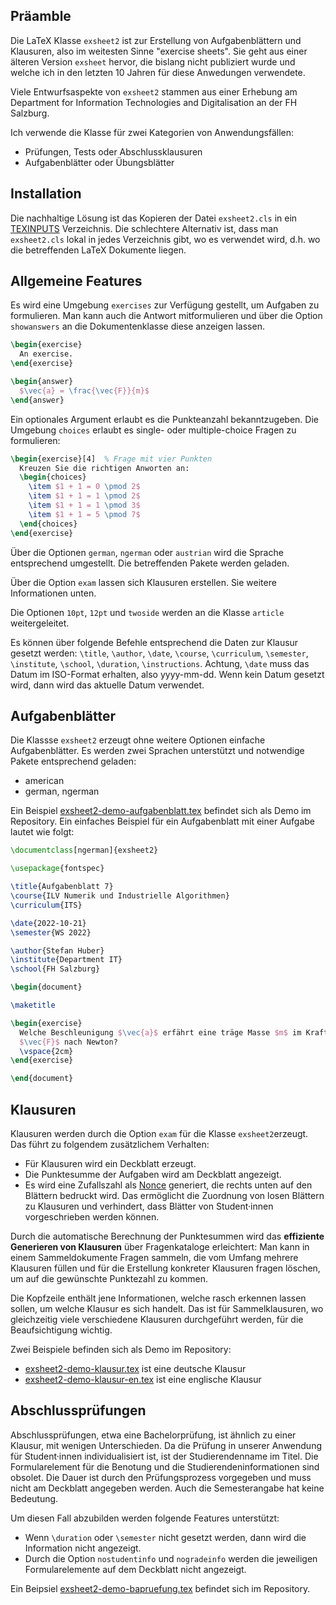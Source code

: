 ## Präamble

Die LaTeX Klasse `exsheet2` ist zur Erstellung von Aufgabenblättern und
Klausuren, also im weitesten Sinne "exercise sheets". Sie geht aus einer
älteren Version `exsheet` hervor, die bislang nicht publiziert wurde und welche
ich in den letzten 10 Jahren für diese Anwedungen verwendete.

Viele Entwurfsaspekte von `exsheet2` stammen aus einer Erhebung am Department
for Information Technologies and Digitalisation an der FH Salzburg.

Ich verwende die Klasse für zwei Kategorien von Anwendungsfällen:

   * Prüfungen, Tests oder Abschlussklausuren
   * Aufgabenblätter oder Übungsblätter


## Installation

Die nachhaltige Lösung ist das Kopieren der Datei `exsheet2.cls` in ein
[TEXINPUTS](https://www2.ph.ed.ac.uk/~wjh/tex/documents/environmental.pdf)
Verzeichnis. Die schlechtere Alternativ ist, dass man `exsheet2.cls` lokal in
jedes Verzeichnis gibt, wo es verwendet wird, d.h. wo die betreffenden LaTeX
Dokumente liegen.


## Allgemeine Features

Es wird eine Umgebung `exercises` zur Verfügung gestellt, um Aufgaben zu
formulieren. Man kann auch die Antwort mitformulieren und über die Option
`showanswers` an die Dokumentenklasse diese anzeigen lassen.

```latex
\begin{exercise}
  An exercise.
\end{exercise}

\begin{answer}
  $\vec{a} = \frac{\vec{F}}{m}$
\end{answer}
```

Ein optionales Argument erlaubt es die Punkteanzahl bekanntzugeben. Die
Umgebung `choices` erlaubt es single- oder multiple-choice Fragen zu
formulieren:

```latex
\begin{exercise}[4]  % Frage mit vier Punkten
  Kreuzen Sie die richtigen Anworten an:
  \begin{choices}
    \item $1 + 1 = 0 \pmod 2$
    \item $1 + 1 = 1 \pmod 2$
    \item $1 + 1 = 1 \pmod 3$
    \item $1 + 1 = 5 \pmod 7$
  \end{choices}
\end{exercise}
```


Über die Optionen `german`, `ngerman` oder `austrian` wird die Sprache
entsprechend umgestellt. Die betreffenden Pakete werden geladen.

Über die Option `exam` lassen sich Klausuren erstellen. Sie weitere
Informationen unten.

Die Optionen `10pt`, `12pt` und `twoside` werden an die Klasse `article`
weitergeleitet.

Es können über folgende Befehle entsprechend die Daten zur Klausur gesetzt
werden: `\title`, `\author`, `\date`, `\course`, `\curriculum`, `\semester`,
`\institute`, `\school`, `\duration`, `\instructions`. Achtung, `\date` muss
das Datum im ISO-Format erhalten, also yyyy-mm-dd. Wenn kein Datum gesetzt
wird, dann wird das aktuelle Datum verwendet.


## Aufgabenblätter

Die Klassse `exsheet2` erzeugt ohne weitere Optionen einfache Aufgabenblätter.
Es werden zwei Sprachen unterstützt und notwendige Pakete entsprechend geladen:

* american
* german, ngerman

Ein Beispiel [exsheet2-demo-aufgabenblatt.tex](exsheet2-demo-aufgabenblatt.tex)
befindet sich als Demo im Repository. Ein einfaches Beispiel für ein
Aufgabenblatt mit einer Aufgabe lautet wie folgt:

```latex
\documentclass[ngerman]{exsheet2}

\usepackage{fontspec}

\title{Aufgabenblatt 7}
\course{ILV Numerik und Industrielle Algorithmen}
\curriculum{ITS}

\date{2022-10-21}
\semester{WS 2022}

\author{Stefan Huber}
\institute{Department IT}
\school{FH Salzburg}

\begin{document}

\maketitle

\begin{exercise}
  Welche Beschleunigung $\vec{a}$ erfährt eine träge Masse $m$ im Kraftfeld
  $\vec{F}$ nach Newton?
  \vspace{2cm}
\end{exercise}

\end{document}
```


## Klausuren

Klausuren werden durch die Option `exam` für die Klasse `exsheet2`erzeugt. Das
führt zu folgendem zusätzlichem Verhalten:

* Für Klausuren wird ein Deckblatt erzeugt.
* Die Punktesumme der Aufgaben wird am Deckblatt angezeigt.
* Es wird eine Zufallszahl als
  [Nonce](https://en.wikipedia.org/wiki/Cryptographic_nonce) generiert, die
  rechts unten auf den Blättern bedruckt wird. Das ermöglicht die Zuordnung von
  losen Blättern zu Klausuren und verhindert, dass Blätter von Student·innen
  vorgeschrieben werden können.

Durch die automatische Berechnung der Punktesummen wird das **effiziente
Generieren von Klausuren** über Fragenkataloge erleichtert: Man kann in einem
Sammeldokumente Fragen sammeln, die vom Umfang mehrere Klausuren füllen und für
die Erstellung konkreter Klausuren fragen löschen, um auf die gewünschte
Punktezahl zu kommen.

Die Kopfzeile enthält jene Informationen, welche rasch erkennen lassen sollen,
um welche Klausur es sich handelt. Das ist für Sammelklausuren, wo gleichzeitig
viele verschiedene Klausuren durchgeführt werden, für die Beaufsichtigung
wichtig.

Zwei Beispiele befinden sich als Demo im Repository:

* [exsheet2-demo-klausur.tex](exsheet2-demo-klausur-en.tex) ist eine deutsche Klausur
* [exsheet2-demo-klausur-en.tex](exsheet2-demo-klausur-en.tex) ist eine englische Klausur


## Abschlussprüfungen

Abschlussprüfungen, etwa eine Bachelorprüfung, ist ähnlich zu einer Klausur,
mit wenigen Unterschieden. Da die Prüfung in unserer Anwendung für
Student·innen individualisiert ist, ist der Studierendenname im Titel. Die
Formularelement für die Benotung und die Studierendeninformationen sind
obsolet. Die Dauer ist durch den Prüfungsprozess vorgegeben und muss nicht am
Deckblatt angegeben werden. Auch die Semesterangabe hat keine Bedeutung.

Um diesen Fall abzubilden werden folgende Features unterstützt:
* Wenn `\duration` oder `\semester` nicht gesetzt werden, dann wird die
  Information nicht angezeigt.
* Durch die Option `nostudentinfo` und `nogradeinfo` werden die jeweiligen
  Formularelemente auf dem Deckblatt nicht angezeigt.

Ein Beipsiel [exsheet2-demo-bapruefung.tex](exsheet2-demo-bapruefung.tex)
befindet sich im Repository.
